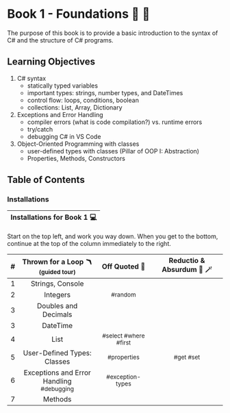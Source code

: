 # Book 1 - Foundations :nut_and_bolt: :wrench:
The purpose of this book is to provide a basic introduction to the syntax of C# and the structure of C# programs.

## Learning Objectives
1. C# syntax
    <ul>
        <li>statically typed variables</li>
        <li>important types: strings, number types, and DateTimes</li>
        <li>control flow: loops, conditions, boolean</li>
        <li>collections: List, Array, Dictionary</li>
    </ul>
1. Exceptions and Error Handling
    <ul>
        <li>compiler errors (what is code compilation?) vs. runtime errors</li>
        <li>try/catch</li>
        <li>debugging C# in VS Code</li>
    </ul>
1. Object-Oriented Programming with classes
    <ul>
        <li>user-defined types with classes (Pillar of OOP I: Abstraction)</li>
        <li>Properties, Methods, Constructors</li>
    </ul>

## Table of Contents

### Installations
|Installations for Book 1 :computer:|
|--|

Start on the top left, and work you way down. When you get to the bottom, continue at the top of the column immediately to the right. 

|#|Thrown for a Loop :boomerang:<br> <sub>(guided tour)</sub> |Off Quoted :speech_balloon:|Reductio & Absurdum :mage: :magic_wand:|
|:-:|:-:|:-:|:-:|
|1|Strings, Console|||
|2|Integers|<sub style="font-size: 0.85rem;">#random</sub>||
|3|Doubles and Decimals|||
|3|DateTime|||
|4|List|<sub style="font-size: 0.85rem;">#select #where #first</sub>||
|5|User-Defined Types: Classes |<sub style="font-size: 0.85rem;">#properties</sub>|<sub style="font-size: 0.85rem;">#get #set</sub>|
|6|Exceptions and Error Handling <br><sub style="font-size: 0.85rem;">#debugging</sub>|<sub style="font-size: 0.85rem;">#exception-types</sub>||
|7|Methods|||
